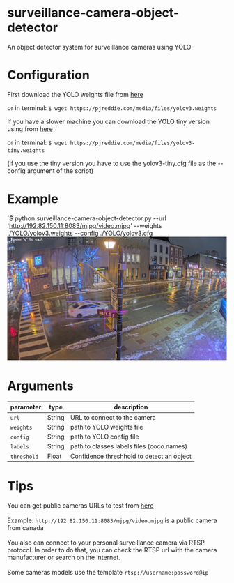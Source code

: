 # surveillance-camera-object-detector
An object detector system for surveillance cameras using YOLO

# Configuration
First download the YOLO weights file from [here](https://pjreddie.com/media/files/yolov3.weights)

or in terminal:
`$ wget https://pjreddie.com/media/files/yolov3.weights`

If you have a slower machine you can download the YOLO tiny version using from [here](https://pjreddie.com/media/files/yolov3.weights)

or in terminal:
`$ wget https://pjreddie.com/media/files/yolov3-tiny.weights`

(if you use the tiny version you have to use the yolov3-tiny.cfg file as the --config argument of the script) 

# Example
`$ python surveillance-camera-object-detector.py --url 'http://192.82.150.11:8083/mjpg/video.mjpg' --weights ./YOLO/yolov3.weights --config ./YOLO/yolov3.cfg
 <br/>
 ![](/examples/example1.png)
 
# Arguments

 | parameter | type    | description                                      |
 | --------- | ------- | ------------------------------------------------ |
 | `url`     | String  | URL to connect to the camera |
 | `weights`  | String | path to YOLO weights file |
 | `config` | String  | path to YOLO config file  |
 | `labels` | String  | path to classes labels files (coco.names) |
 | `threshold` | Float  | Confidence threshhold to detect an object |
 
# Tips
You can get public cameras URLs to test from [here](http://www.opentopia.com/)<br/><br/>
Example: `http://192.82.150.11:8083/mjpg/video.mjpg` is a public camera from canada<br/><br/>
You also can connect to your personal surveillance camera via RTSP protocol. In order to do that, you can check the RTSP url with the camera manufacturer or search on the internet.<br/><br/>
Some cameras models use the template `rtsp://username:password@ip`
